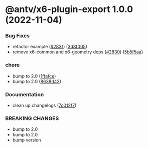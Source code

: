 # @antv/x6-plugin-export 1.0.0 (2022-11-04)


### Bug Fixes

* refactor example ([#2831](https://github.com/antvis/x6/issues/2831)) ([3d8f005](https://github.com/antvis/x6/commit/3d8f005696021f1d9f91a96812ebadce179f2d73))
* remove x6-common and x6-geometry deps ([#2830](https://github.com/antvis/x6/issues/2830)) ([5b5f5aa](https://github.com/antvis/x6/commit/5b5f5aa7ea6fded1b15abc79b9b5a5e2281b3ab9))


### chore

* bump to 2.0 ([1ffafce](https://github.com/antvis/x6/commit/1ffafcea22472f4e5b50319c91667a1eea457219))
* bump to 2.0 ([8638d43](https://github.com/antvis/x6/commit/8638d4310b67b9107e8ef1f6d7a22311f1999df0))


### Documentation

* clean up changelogs ([7c012f7](https://github.com/antvis/x6/commit/7c012f7360ad9b74e5292a7a8d0d04b0ec28987e))


### BREAKING CHANGES

* bump to 2.0
* bump to 2.0
* bump version

